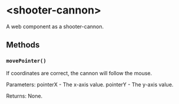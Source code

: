 # &lt;shooter-cannon&gt;

A web component as a shooter-cannon. 


## Methods

### `movePointer()`

If coordinates are correct, the cannon will follow the mouse.

Parameters: pointerX - The x-axis value.
            pointerY - The y-axis value.

Returns: None.
